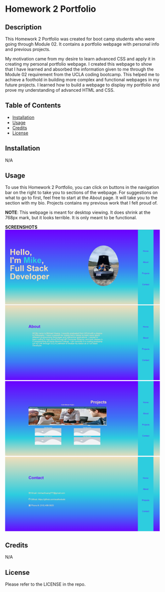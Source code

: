 # Homework 2 Portfolio

## Description

This Homework 2 Portfolio was created for boot camp students who were going through Module 02. It contains a portfolio webpage with personal info and previous projects.

My motivation came from my desire to learn advanced CSS and apply it in creating my personal portfolio webpage.
I created this webpage to show that I have learned and absorbed the information given to me through the Module 02 requirement from the UCLA coding bootcamp.
This helped me to achieve a foothold in building more complex and functional webpages in my future projects.
I learned how to build a webpage to display my portfolio and prove my understanding of advanced HTML and CSS.

## Table of Contents 

- [Installation](#installation)
- [Usage](#usage)
- [Credits](#credits)
- [License](#license)

## Installation

N/A

## Usage

To use this Homework 2 Portfolio, you can click on buttons in the navigation bar on the right to take you to sections of the webpage. For suggestions on what to go to first, feel free to start at the About page. It will take you to the section with my bio. Projects contains my previous work that I felt proud of.

**NOTE**: This webpage is meant for desktop viewing. It does shrink at the 768px mark, but it looks terrible. It is only meant to be functional.

**SCREENSHOTS**
![Screenshot of Portfolio](./assets/imgs/ScreenshotPortfolio.PNG)
![Screenshot of About](./assets/imgs/SSabout.PNG)
![Screenshot of Projects](./assets/imgs/SSprojects.PNG)
![Screenshot of Contact](./assets/imgs/SScontact.PNG)


## Credits

N/A

## License

Please refer to the LICENSE in the repo.